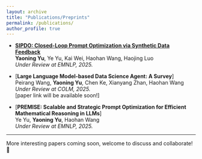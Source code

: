```yaml
---
layout: archive
title: "Publications/Preprints"
permalink: /publications/
author_profile: true
---
```


* [**SIPDO: Closed-Loop Prompt Optimization via Synthetic Data Feedback**](https://arxiv.org/abs/2505.19514)\
**Yaoning Yu**, Ye Yu, Kai Wei, Haohan Wang, Haojing Luo \
*Under Review at EMNLP, 2025.* 

* [**Large Language Model-based Data Science Agent: A Survey**] \
Peirang Wang, **Yaoning Yu**, Chen Ke, Xianyang Zhan, Haohan Wang \
*Under Review at COLM, 2025.* \
[paper link will be available soon!]

* [**PREMISE: Scalable and Strategic Prompt Optimization for Efficient Mathematical Reasoning in LLMs**] \
Ye Yu, **Yaoning Yu**, Haohan Wang \
*Under Review at EMNLP, 2025.*

<hr>
More interesting papers coming soon, welcome to discuss and collaborate!🙂
